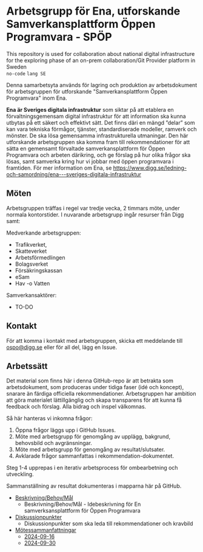 # Arbetsgrupp för Ena, utforskande Samverkansplattform Öppen Programvara - SPÖP

This repository is used for collaboration about national digital infrastructure for the exploring phase of an on-prem collaboration/Git Provider platform in Sweden <br />`no-code` `lang SE`

Denna samarbetsyta används för lagring och produktion av arbetsdokument för arbetsgruppen för utforskande "Samverkansplattform Öppen Programvara" inom Ena.

**Ena är Sveriges digitala infrastruktur** som siktar på att etablera en förvaltningsgemensam digital infrastruktur för att information ska kunna utbytas på ett säkert och effektivt sätt. Det finns däri en mängd ”delar” som kan vara tekniska förmågor, tjänster, standardiserade modeller, ramverk och mönster. De ska lösa gemensamma infrastrukturella utmaningar.
Den här utforskande arbetsgruppen ska komma fram till rekommendationer för att sätta en gemensamt förvaltade samverkansplattform för Öppen Programvara och arbeten därikring, och ge förslag på hur olika frågor ska lösas, samt samverka kring hur vi jobbar med öppen programvara i framtiden.
För mer information om Ena, se <https://www.digg.se/ledning-och-samordning/ena---sveriges-digitala-infrastruktur>

## Möten

Arbetsgruppen träffas i regel var tredje vecka, 2 timmars möte, under normala kontorstider.
I nuvarande arbetsgrupp ingår resurser från Digg samt:

Medverkande arbetsgruppen:

- Trafikverket,
- Skatteverket
- Arbetsförmedlingen
- Bolagsverket
- Försäkringskassan
- eSam
- Hav -o Vatten

Samverkansaktörer:
- TO-DO

## Kontakt

För att komma i kontakt med arbetsgruppen, skicka ett meddelande till <ospo@digg.se> eller för all del, lägg en Issue.

## Arbetssätt

Det material som finns här i denna GitHub-repo är att betrakta som arbetsdokument, som produceras under tidiga faser (idé och koncept), snarare än färdiga officiella rekommendationer. Arbetsgruppen har ambition att göra materialet lättillgänglig och skapa transparens för att kunna få feedback och förslag. Alla bidrag och inspel välkomnas.

Så här hanteras vi inkomna frågor:

1. Öppna frågor läggs upp i GitHub Issues.
2. Möte med arbetsgrupp för genomgång av upplägg, bakgrund, behovsbild och avgränsningar.
3. Möte med arbetsgrupp för genomgång av resultat/slutsater.
4. Avklarade frågor sammanfattas i rekommendation-dokumentet.

Steg 1-4 upprepas i en iterativ arbetsprocess för ombearbetning och utveckling.

Sammanställning av resultat dokumenteras i mapparna här på GitHub.

- [Beskrivning/Behov/Mål](Idebeskrivning.md)
  - Beskrivning/Behov/Mål - Idebeskrivning för En samverksansplattform för Öppen Programvara
- [Diskussionpunkter](rekommendation.md)
  - Diskussionpunkter som ska leda till rekommendationer och kravbild
- [Mötessammanfattningar](Idebeskrivning.md)
  - [2024-09-16](summarys/sammanfattning-mote-2024-09-16.md)
  - [2024-09-30](summarys/sammanfattning-mote-2024-09-30.md)
